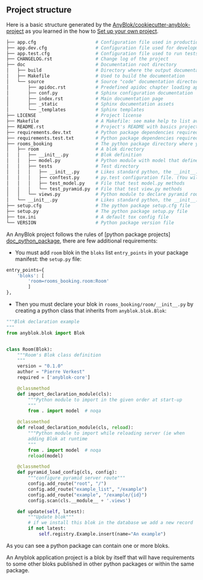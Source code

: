 ## Project structure

Here is a basic structure generated by the
[AnyBlok/cookiecutter-anyblok-project][cookiecutter] as you
learned in the how to [Set up your own project](./02_cookiecutter.md).


```bash
├── app.cfg                      # Configuration file used in production environment
├── app.dev.cfg                  # Configuration file used for development
├── app.test.cfg                 # Configuration file used to run tests
├── CHANGELOG.rst                # Change log of the project
├── doc                          # Documentation root directory
│   ├── build                    # Directory where the output documentation(s) is built
│   ├── Makefile                 # Used to build the documentation
│   └── source                   # Source "code" documentation directory
│       ├── apidoc.rst           # Predefined apidoc chapter loading api blok documentation
│       ├── conf.py              # Sphinx configuration documentation
│       ├── index.rst            # Main documentation page
│       ├── _static              # Sphinx documentation assets
│       └── _templates           # Sphinx templates
├── LICENSE                      # Project license
├── Makefile                     # A Makefile: see make help to list available commands
├── README.rst                   # Project's README with basics project information
├── requirements.dev.txt         # Python package dependencies required for development
├── requirements.test.txt        # Python package dependencies required for running unittest
├── rooms_booking                # The python package directory where you develop your bloks 
│   ├── room                     # A blok directory
│   │   ├── __init__.py          # Blok definition
│   │   ├── model.py             # Python module with model that define an example class
│   │   ├── tests                # Test directory
│   │   │   ├── __init__.py      # Likes standard python, the __init__.py file!
│   │   │   ├── conftest.py      # py.test configuration file. (You will likely import ``anyblok.conftest``
│   │   │   ├── test_model.py    # File that test model.py methods
│   │   │   └── test_pyramid.py  # File that test view.py methods
│   │   └── views.py             # Python module to declare pyramid route components 
│   └── __init__.py              # Likes standard python, the __init__.py file!
├── setup.cfg                    # The python package setup.cfg file
├── setup.py                     # The python package setup.py file
├── tox.ini                      # A default tox config file
└── VERSION                      # Python package version file
```

An AnyBlok project follows the rules of [python package projects]
[doc_python_package], there are few additional requirements:

* You must add ``room`` blok in the ``bloks`` list 
``entry_points`` in your package manifest: the ``setup.py``
file:

```python
entry_points={
    'bloks': [
        'room=rooms_booking.room:Room'
        ]
},
```

* Then you must declare your blok in ``rooms_booking/room/__init__.py`` by
  creating a python class that inherits from ``anyblok.blok.Blok``:

```python
"""Blok declaration example
"""
from anyblok.blok import Blok


class Room(Blok):
    """Room's Blok class definition
    """
    version = "0.1.0"
    author = "Pierre Verkest"
    required = ['anyblok-core']

    @classmethod
    def import_declaration_module(cls):
        """Python module to import in the given order at start-up
        """
        from . import model  # noqa

    @classmethod
    def reload_declaration_module(cls, reload):
        """Python module to import while reloading server (ie when
        adding Blok at runtime
        """
        from . import model  # noqa
        reload(model)

    @classmethod
    def pyramid_load_config(cls, config):
        """configure pyramid server route"""
        config.add_route("root", "/")
        config.add_route("example_list", "/example")
        config.add_route("example", "/example/{id}")
        config.scan(cls.__module__ + '.views')

    def update(self, latest):
        """Update blok"""
        # if we install this blok in the database we add a new record
        if not latest:
            self.registry.Example.insert(name="An example")
```

As you can see a python package can contain one or more bloks. 

An Anyblok application project is a blok by itself that will have requirements
to some other bloks published in other python packages or within the same
package.


[cookiecutter]: https://github.com/AnyBlok/cookiecutter-anyblok-project
[doc_python_package]: https://packaging.python.org/tutorials/packaging-projects/
